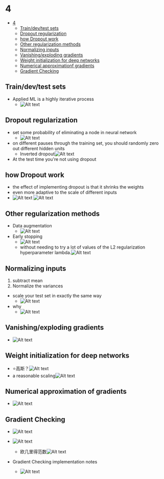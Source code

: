 # 4

- [4](#4)
  - [Train/dev/test sets](#traindevtest-sets)
  - [Dropout regularization](#dropout-regularization)
  - [how Dropout work](#how-dropout-work)
  - [Other regularization methods](#other-regularization-methods)
  - [Normalizing inputs](#normalizing-inputs)
  - [Vanishing/exploding gradients](#vanishingexploding-gradients)
  - [Weight initialization for deep networks](#weight-initialization-for-deep-networks)
  - [Numerical approximationf gradients](#numerical-approximationf-gradients)
  - [Gradient Checking](#gradient-checking)

## Train/dev/test sets

- Applied ML is a highly iterative process
  - ![Alt text](images/image-84.png)

## Dropout regularization

- set some probability of eliminating a node in neural network
  - ![Alt text](images/image-90.png)
- on different pauses through the training set, you should randomly zero out different hidden units
  - Inverted dropout![Alt text](images/image-91.png)
- At the test time you're not using dropout

## how Dropout work

- the effect of implementing dropout is that it shrinks the weights
- even more adaptive to the scale of different inputs
- ![Alt text](images/image-92.png)
  ![Alt text](images/image-93.png)

## Other regularization methods

- Data augmentation
  - ![Alt text](images/image-94.png)
- Early stopping
  - ![Alt text](images/image-95.png)
  - without needing to try a lot of values of the L2 regularization hyperparameter lambda.![Alt text](images/image-96.png)

## Normalizing inputs

1. subtract mean
2. Normalize the variances 

- scale your test set in exactly the same way
  - ![Alt text](images/image-97.png)
- why
  - ![Alt text](images/image-98.png)

## Vanishing/exploding gradients

- ![Alt text](images/image-99.png)

## Weight initialization for deep networks

- ⭐高斯？![Alt text](images/image-100.png)
- a reasonable scaling![Alt text](images/image-101.png)

## Numerical approximation of gradients

- ![Alt text](images/image-102.png)

## Gradient Checking

- ![Alt text](images/image-103.png)
- ![Alt text](images/image-105.png)
  - 欧几里得范数![Alt text](images/image-104.png)

- Gradient Checking implementation notes
  - ![Alt text](images/image-106.png)
